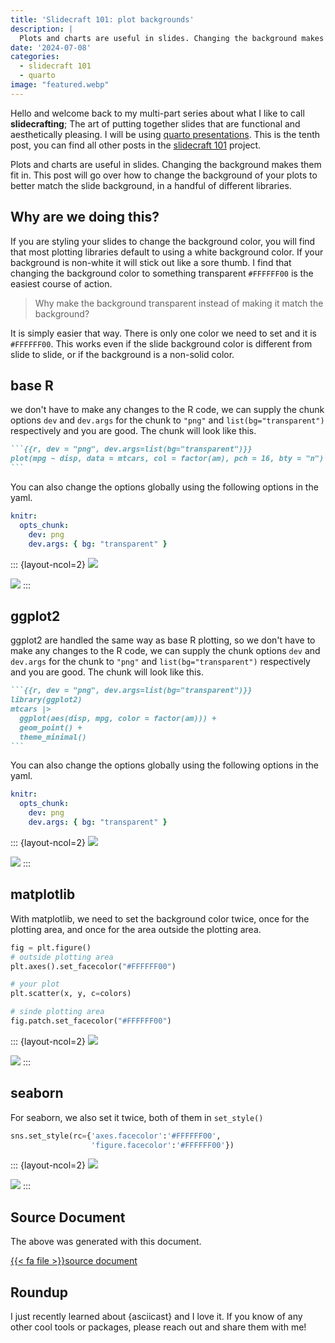 ```yaml
---
title: 'Slidecraft 101: plot backgrounds'
description: |
  Plots and charts are useful in slides. Changing the background makes them fit in.
date: '2024-07-08'
categories:
  - slidecraft 101
  - quarto
image: "featured.webp"
---
```





Hello and welcome back to my multi-part series about what I like to call **slidecrafting**; The art of putting together slides that are functional and aesthetically pleasing. I will be using [quarto presentations](https://quarto.org/). This is the tenth post, you can find all other posts in the [slidecraft 101](../../project/slidecraft-101/index.qmd#blog-posts) project.

Plots and charts are useful in slides. Changing the background makes them fit in. This post will go over how to change the background of your plots to better match the slide background, in a handful of different libraries.

## Why are we doing this?

If you are styling your slides to change the background color, you will find that most plotting libraries default to using a white background color. If your background is non-white it will stick out like a sore thumb. I find that changing the background color to something transparent `#FFFFFF00` is the easiest course of action.

> Why make the background transparent instead of making it match the background?

It is simply easier that way. There is only one color we need to set and it is `#FFFFFF00`. This works even if the slide background color is different from slide to slide, or if the background is a non-solid color.

## base R

we don't have to make any changes to the R code, we can supply the chunk options `dev` and `dev.args` for the chunk to `"png"` and `list(bg="transparent")` respectively and you are good. The chunk will look like this.

````md
```{{r, dev = "png", dev.args=list(bg="transparent")}}
plot(mpg ~ disp, data = mtcars, col = factor(am), pch = 16, bty = "n")
```
````

You can also change the options globally using the following options in the yaml.

```yaml
knitr:
  opts_chunk:
    dev: png
    dev.args: { bg: "transparent" }
```

::: {layout-ncol=2}
![](figures/base-before.png)

![](figures/base-after.png)
:::

## ggplot2

ggplot2 are handled the same way as base R plotting, so we don't have to make any changes to the R code, we can supply the chunk options `dev` and `dev.args` for the chunk to `"png"` and `list(bg="transparent")` respectively and you are good. The chunk will look like this.

````md
```{{r, dev = "png", dev.args=list(bg="transparent")}}
library(ggplot2)
mtcars |>
  ggplot(aes(disp, mpg, color = factor(am))) +
  geom_point() +
  theme_minimal()
```
````

You can also change the options globally using the following options in the yaml.

```yaml
knitr:
  opts_chunk:
    dev: png
    dev.args: { bg: "transparent" }
```

::: {layout-ncol=2}
![](figures/ggplot2-before.png)

![](figures/ggplot2-after.png)
:::

## matplotlib

With matplotlib, we need to set the background color twice, once for the plotting area, and once for the area outside the plotting area.

```python
fig = plt.figure()
# outside plotting area
plt.axes().set_facecolor("#FFFFFF00")

# your plot
plt.scatter(x, y, c=colors)

# sinde plotting area
fig.patch.set_facecolor("#FFFFFF00")
```

::: {layout-ncol=2}
![](figures/matplotlib-before.png)

![](figures/matplotlib-after.png)
:::

## seaborn

For seaborn, we also set it twice, both of them in `set_style()`

```python
sns.set_style(rc={'axes.facecolor':'#FFFFFF00', 
                  'figure.facecolor':'#FFFFFF00'})
```

::: {layout-ncol=2}
![](figures/seaborn-before.png)

![](figures/seaborn-after.png)
:::

## Source Document

The above was generated with this document.

<a href="_examples.qmd" target="_blank" class="listing-slides btn-links">{{< fa file >}}source document<a>

## Roundup

I just recently learned about {asciicast} and I love it. If you know of any other cool tools or packages, please reach out and share them with me!

